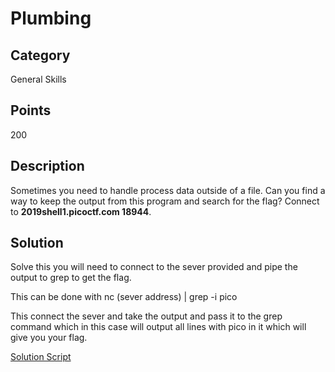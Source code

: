 # Plumbing

## Category
General Skills

## Points 
200

## Description
Sometimes you need to handle process data outside of a file. Can you find a way to keep the output from this program and search for the flag? Connect to **2019shell1.picoctf.com 18944**.

## Solution
Solve this you will need to connect to the sever provided and pipe the output to grep to get the flag.

This can be done with nc (sever address) | grep -i pico

This connect the sever and take the output and pass it to the grep command which in this case will output all lines with pico in it which will give you your flag. 

[Solution Script](https://github.com/NDJSec/PicoCTF-2019-Writeup/blob/master/General_Skills/Plumbing/Solution.py)
